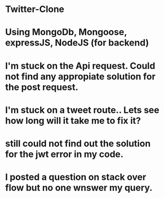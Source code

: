 # Twitter-Clone
# Using MongoDb, Mongoose, expressJS, NodeJS (for backend)
# I'm stuck on the Api request. Could not find any appropiate solution for the post request.
# I'm stuck on a tweet route.. Lets see how long will it take me to fix it?
# still could not find out the solution for the jwt error in my code. 
# I posted a  question on stack over flow but no one wnswer my query.
